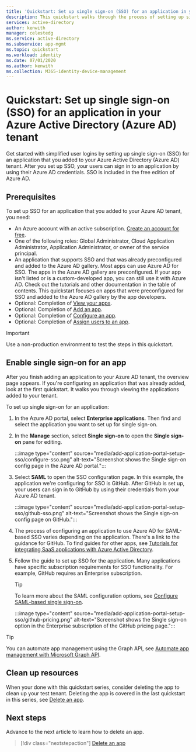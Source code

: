 ```yaml
---
title: 'Quickstart: Set up single sign-on (SSO) for an application in your Azure Active Directory (Azure AD) tenant'
description: This quickstart walks through the process of setting up single sign-on (SSO) for an application in your Azure Active Directory (Azure AD) tenant.
services: active-directory
author: kenwith
manager: celestedg
ms.service: active-directory
ms.subservice: app-mgmt
ms.topic: quickstart
ms.workload: identity
ms.date: 07/01/2020
ms.author: kenwith
ms.collection: M365-identity-device-management
---
```


# Quickstart: Set up single sign-on (SSO) for an application in your Azure Active Directory (Azure AD) tenant

Get started with simplified user logins by setting up single sign-on (SSO) for an application that you added to your Azure Active Directory (Azure AD) tenant. After you set up SSO, your users can sign in to an application by using their Azure AD credentials. SSO is included in the free edition of Azure AD.

## Prerequisites

To set up SSO for an application that you added to your Azure AD tenant, you need:

- An Azure account with an active subscription. [Create an account for free](https://azure.microsoft.com/free/?WT.mc_id=A261C142F).
- One of the following roles: Global Administrator, Cloud Application Administrator, Application Administrator, or owner of the service principal.
- An application that supports SSO and that was already preconfigured and added to the Azure AD gallery. Most apps can use Azure AD for SSO. The apps in the Azure AD gallery are preconfigured. If your app isn't listed or is a custom-developed app, you can still use it with Azure AD. Check out the tutorials and other documentation in the table of contents. This quickstart focuses on apps that were preconfigured for SSO and added to the Azure AD gallery by the app developers.
- Optional: Completion of [View your apps](view-applications-portal.md).
- Optional: Completion of [Add an app](add-application-portal.md).
- Optional: Completion of [Configure an app](add-application-portal-configure.md).
- Optional: Completion of [Assign users to an app](add-application-portal-assign-users.md).


>[!IMPORTANT]
>Use a non-production environment to test the steps in this quickstart.


## Enable single sign-on for an app

After you finish adding an application to your Azure AD tenant, the overview page appears. If you're configuring an application that was already added, look at the first quickstart. It walks you through viewing the applications added to your tenant. 

To set up single sign-on for an application:

1. In the Azure AD portal, select **Enterprise applications**. Then find and select the application you want to set up for single sign-on.
1. In the **Manage** section, select **Single sign-on** to open the **Single sign-on** pane for editing.

    :::image type="content" source="media/add-application-portal-setup-sso/configure-sso.png" alt-text="Screenshot shows the Single sign-on config page in the Azure AD portal.":::

1. Select **SAML** to open the SSO configuration page. In this example, the application we're configuring for SSO is GitHub. After GitHub is set up, your users can sign in to GitHub by using their credentials from your Azure AD tenant.

    :::image type="content" source="media/add-application-portal-setup-sso/github-sso.png" alt-text="Screenshot shows the Single sign-on config page on GitHub.":::

1. The process of configuring an application to use Azure AD for SAML-based SSO varies depending on the application. There's a link to the guidance for GitHub. To find guides for other apps, see [Tutorials for integrating SaaS applications with Azure Active Directory](https://docs.microsoft.com/azure/active-directory/saas-apps/).
1. Follow the guide to set up SSO for the application. Many applications have specific subscription requirements for SSO functionality. For example, GitHub requires an Enterprise subscription.
    > [!TIP]
    > To learn more about the SAML configuration options, see [Configure SAML-based single sign-on](configure-saml-single-sign-on.md).

    :::image type="content" source="media/add-application-portal-setup-sso/github-pricing.png" alt-text="Screenshot shows the Single sign-on option in the Enterprise subscription of the GitHub pricing page.":::


> [!TIP]
> You can automate app management using the Graph API, see [Automate app management with Microsoft Graph API](https://docs.microsoft.com/graph/application-saml-sso-configure-api).


## Clean up resources

When your done with this quickstart series, consider deleting the app to clean up your test tenant. Deleting the app is covered in the last quickstart in this series, see [Delete an app](delete-application-portal.md).

## Next steps

Advance to the next article to learn how to delete an app.
> [!div class="nextstepaction"]
> [Delete an app](delete-application-portal.md)
